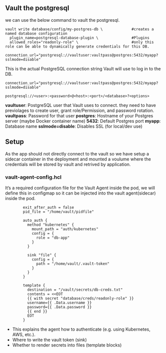 


## Vault the postgresql

we can use the below command to vault the postgresql.

    vault write database/config/my-postgres-db \             #creates a named database configuration
      plugin_name=postgresql-database-plugin \               #Plugins
      allowed_roles="readonly-role" \                        #only this role can be able to dynamically generate credentials for this DB.
      connection_url="postgresql://vaultuser:vaultpass@postgres:5432/myapp?sslmode=disable"

This is the actual PostgreSQL connection string Vault will use to log in to the DB.

    connection_url="postgresql://vaultuser:vaultpass@postgres:5432/myapp?sslmode=disable"

    postgresql://<user>:<password>@<host>:<port>/<database>?<options>

**vaultuser**: PostgreSQL user that Vault uses to connect. they need to have previolages to create user, grant role/Permission, and password rotation.
**vaultpass**: Password for that user
**postgres**: Hostname of your Postgres server (maybe Docker container name)
**5432**: Default Postgres port
**myapp**: Database name
**sslmode=disable**: Disables SSL (for local/dev use)


## Setup

As the app should not directly connect to the vault so we have setup a sidecar container in the deployment and mounted a voulume where the credentials will be stored by vault and retrived by application.

### vault-agent-config.hcl
It’s a required configuration file for the Vault Agent inside the pod, we will define this in configmap so it can be injected into the vault agent(sidecar) inside the pod.

            exit_after_auth = false
            pid_file = "/home/vault/pidfile"
            
            auto_auth {
              method "kubernetes" {
                mount_path = "auth/kubernetes"
                config = {
                  role = "db-app"
                }
              }
            
              sink "file" {
                config = {
                  path = "/home/vault/.vault-token"
                }
              }
            }
            
            template {
              destination = "/vault/secrets/db-creds.txt"
              contents = <<EOT
              {{ with secret "database/creds/readonly-role" }}
              username={{ .Data.username }}
              password={{ .Data.password }}
              {{ end }}
              EOT
            }

- This explains the agent how to authenticate (e.g. using Kubernetes, AWS, etc.).
- Where to write the vault token (sink)
- Whether to render secrets into files (template blocks)
